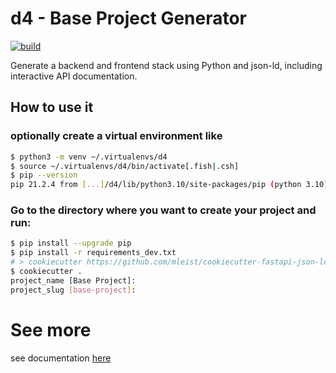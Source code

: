 # d4 - Base Project Generator

[![build](https://github.com/mleist/d4/actions/workflows/config.yml/badge.svg)](https://github.com/mleist/d4/actions/workflows/config.yml)

Generate a backend and frontend stack using Python and json-ld, including interactive API documentation.

## How to use it

### optionally create a virtual environment like

```bash
$ python3 -m venv ~/.virtualenvs/d4
$ source ~/.virtualenvs/d4/bin/activate[.fish|.csh]
$ pip --version
pip 21.2.4 from [...]/d4/lib/python3.10/site-packages/pip (python 3.10)
```


### Go to the directory where you want to create your project and run:

```bash
$ pip install --upgrade pip
$ pip install -r requirements_dev.txt
# > cookiecutter https://github.com/mleist/cookiecutter-fastapi-json-ld
$ cookiecutter .
project_name [Base Project]:
project_slug [base-project]:
```

# See more

see documentation [here]({{cookiecutter.project_slug}}/docs)
